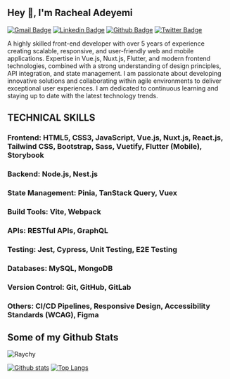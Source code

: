 ## Hey 👋, I'm  Racheal Adeyemi
[![Gmail Badge](https://img.shields.io/badge/-rachealadeyemi.net@gmail.com-c14438?style=flat&logo=Gmail&logoColor=white&link=mailto:rachealadeyemi.net@gmail.com)](mailto:rachealadeyemi.net@gmail.com) 
[![Linkedin Badge](https://img.shields.io/badge/-Cyberbizkit-0072b1?style=flat&logo=Linkedin&logoColor=white&link=https://www.linkedin.com/in/Cyberbizkit/)](https://www.linkedin.com/in/Cyberbizkit/) [![Github Badge](https://img.shields.io/badge/-Raychy-grey?style=flat&logo=github&logoColor=white&link=https://github.com/Raychy/)](https://www.github.com/Raychy/)
[![Twitter Badge](https://img.shields.io/badge/-Cyberbizkit-00acee?style=flat&logo=twitter&logoColor=white&link=https://twitter.com/Cyberbizkit/)](https://www.twitter.com/Cyberbizkit/)  

<p>A highly skilled front-end developer with over 5 years of experience creating scalable, responsive, and user-friendly web and mobile applications. Expertise in Vue.js, Nuxt.js, Flutter, and modern frontend technologies, combined with a strong understanding of design principles, API integration, and state management. I am passionate about developing innovative solutions and collaborating within agile environments to deliver exceptional user experiences. I am dedicated to continuous learning and staying up to date with the latest technology trends.</p>

## TECHNICAL SKILLS
### Frontend: HTML5, CSS3, JavaScript, Vue.js, Nuxt.js, React.js, Tailwind CSS, Bootstrap, Sass, Vuetify, Flutter (Mobile), Storybook
### Backend: Node.js, Nest.js
### State Management: Pinia, TanStack Query, Vuex
### Build Tools: Vite, Webpack
### APIs: RESTful APIs, GraphQL
### Testing: Jest, Cypress, Unit Testing, E2E Testing
### Databases: MySQL, MongoDB
### Version Control: Git, GitHub, GitLab
### Others: CI/CD Pipelines, Responsive Design, Accessibility Standards (WCAG), Figma

## Some of my Github Stats
<p align=left> <img src=https://komarev.com/ghpvc/?username=Raychy alt=Raychy /> </p>

[![Github stats](https://github-readme-stats.vercel.app/api?username=Raychy&show_icons=true&include_all_commits=true)](https://github.com/Raychy/github-readme-stats)
[![Top Langs](https://github-readme-stats.vercel.app/api/top-langs/?username=Raychy&layout=compact)](https://github.com/Raychy/github-readme-stats)






